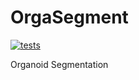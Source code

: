 # OrgaSegment
[![tests](https://github.com/Living-Technologies/OrgaSegment/workflows/tests/badge.svg?branch=master)](https://github.com/Living-Technologies/OrgaSegment/actions)

Organoid Segmentation
